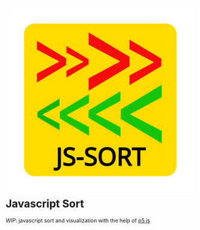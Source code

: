 ![alt text][logo] **Javascript Sort**
===================
_WIP_: javascript sort and visualization with the help of [p5.js](p5js.org "p5.js Official Website")

[logo]: https://github.com/rhysperry111/js-sort/raw/master/logo.png "JS-SORT logo"
